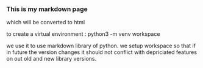 ### This is my markdown page

which will be converted to html

to create a virtual environment :
python3 -m venv workspace

we use it to use markdown library of python.
we setup workspace so that if in future the version changes it should not conflict with depriciated features on out old and new library versions.
